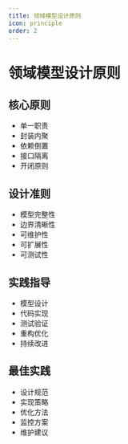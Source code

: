 ```yaml
---
title: 领域模型设计原则
icon: principle
order: 2
---
```


# 领域模型设计原则

## 核心原则
- 单一职责
- 封装内聚
- 依赖倒置
- 接口隔离
- 开闭原则

## 设计准则
- 模型完整性
- 边界清晰性
- 可维护性
- 可扩展性
- 可测试性

## 实践指导
- 模型设计
- 代码实现
- 测试验证
- 重构优化
- 持续改进

## 最佳实践
- 设计规范
- 实现策略
- 优化方法
- 监控方案
- 维护建议
